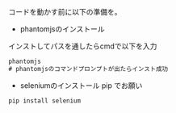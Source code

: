コードを動かす前に以下の準備を。

- phantomjsのインストール

インストしてパスを通したらcmdで以下を入力
```cmd
phantomjs
# phantomjsのコマンドプロンプトが出たらインスト成功
```

- seleniumのインストール
pip でお願い
```pip
pip install selenium
```
